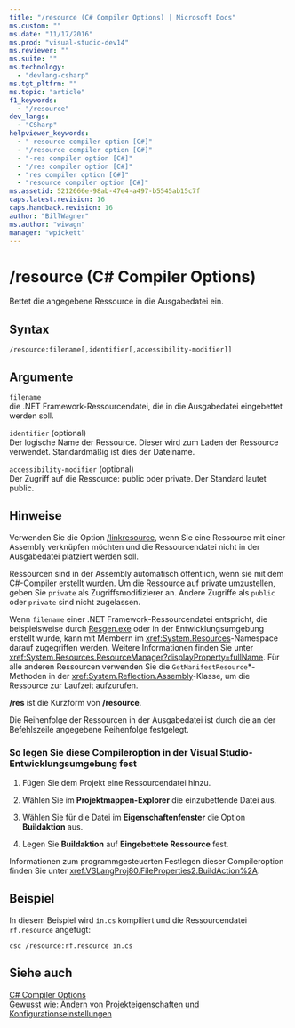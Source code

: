 ```yaml
---
title: "/resource (C# Compiler Options) | Microsoft Docs"
ms.custom: ""
ms.date: "11/17/2016"
ms.prod: "visual-studio-dev14"
ms.reviewer: ""
ms.suite: ""
ms.technology: 
  - "devlang-csharp"
ms.tgt_pltfrm: ""
ms.topic: "article"
f1_keywords: 
  - "/resource"
dev_langs: 
  - "CSharp"
helpviewer_keywords: 
  - "-resource compiler option [C#]"
  - "/resource compiler option [C#]"
  - "-res compiler option [C#]"
  - "/res compiler option [C#]"
  - "res compiler option [C#]"
  - "resource compiler option [C#]"
ms.assetid: 5212666e-98ab-47e4-a497-b5545ab15c7f
caps.latest.revision: 16
caps.handback.revision: 16
author: "BillWagner"
ms.author: "wiwagn"
manager: "wpickett"
---
```

# /resource (C# Compiler Options)
Bettet die angegebene Ressource in die Ausgabedatei ein.  
  
## Syntax  
  
```  
/resource:filename[,identifier[,accessibility-modifier]]  
```  
  
## Argumente  
 `filename`  
 die .NET Framework\-Ressourcendatei, die in die Ausgabedatei eingebettet werden soll.  
  
 `identifier` \(optional\)  
 Der logische Name der Ressource. Dieser wird zum Laden der Ressource verwendet.  Standardmäßig ist dies der Dateiname.  
  
 `accessibility-modifier` \(optional\)  
 Der Zugriff auf die Ressource: public oder private.  Der Standard lautet public.  
  
## Hinweise  
 Verwenden Sie die Option [\/linkresource](../../../csharp/language-reference/compiler-options/linkresource-compiler-option.md), wenn Sie eine Ressource mit einer Assembly verknüpfen möchten und die Ressourcendatei nicht in der Ausgabedatei platziert werden soll.  
  
 Ressourcen sind in der Assembly automatisch öffentlich, wenn sie mit dem C\#\-Compiler erstellt wurden.  Um die Ressource auf private umzustellen, geben Sie `private` als Zugriffsmodifizierer an.  Andere Zugriffe als `public` oder `private` sind nicht zugelassen.  
  
 Wenn `filename` einer .NET Framework\-Ressourcendatei entspricht, die beispielsweise durch [Resgen.exe](../Topic/Resgen.exe%20\(Resource%20File%20Generator\).md) oder in der Entwicklungsumgebung erstellt wurde, kann mit Membern im <xref:System.Resources>\-Namespace darauf zugegriffen werden.  Weitere Informationen finden Sie unter <xref:System.Resources.ResourceManager?displayProperty=fullName>.  Für alle anderen Ressourcen verwenden Sie die `GetManifestResource`\*\-Methoden in der <xref:System.Reflection.Assembly>\-Klasse, um die Ressource zur Laufzeit aufzurufen.  
  
 **\/res** ist die Kurzform von **\/resource**.  
  
 Die Reihenfolge der Ressourcen in der Ausgabedatei ist durch die an der Befehlszeile angegebene Reihenfolge festgelegt.  
  
### So legen Sie diese Compileroption in der Visual Studio\-Entwicklungsumgebung fest  
  
1.  Fügen Sie dem Projekt eine Ressourcendatei hinzu.  
  
2.  Wählen Sie im **Projektmappen\-Explorer** die einzubettende Datei aus.  
  
3.  Wählen Sie für die Datei im **Eigenschaftenfenster** die Option **Buildaktion** aus.  
  
4.  Legen Sie **Buildaktion** auf **Eingebettete Ressource** fest.  
  
 Informationen zum programmgesteuerten Festlegen dieser Compileroption finden Sie unter <xref:VSLangProj80.FileProperties2.BuildAction%2A>.  
  
## Beispiel  
 In diesem Beispiel wird `in.cs` kompiliert und die Ressourcendatei `rf.resource` angefügt:  
  
```  
csc /resource:rf.resource in.cs  
```  
  
## Siehe auch  
 [C\# Compiler Options](../../../csharp/language-reference/compiler-options/index.md)   
 [Gewusst wie: Ändern von Projekteigenschaften und Konfigurationseinstellungen](http://msdn.microsoft.com/de-de/e7184bc5-2f2b-4b4f-aa9a-3ecfcbc48b67)